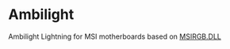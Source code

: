 # Ambilight
Ambilight Lightning for MSI motherboards based on [MSIRGB.DLL](https://github.com/ixjf/MSIRGB)
